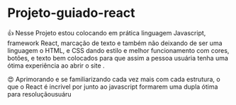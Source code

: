 # Projeto-guiado-react

👍 Nesse Projeto estou colocando em prática linguagem Javascript, framework React, marcação de texto e também não deixando de ser uma linguagem o HTML, e CSS dando estilo e melhor funcionamento com cores, botões, e texto bem colocados para que assim a pessoa usuária tenha uma ótima experiência ao abrir o site . 

😍 Aprimorando e se familiarizando cada vez mais com cada estrutura, o que o React é incrivel por junto ao javascript formarem uma dupla ótima para resoluçãousuáru
